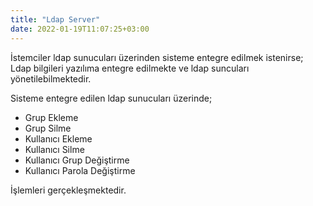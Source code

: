 ```yaml
---
title: "Ldap Server"
date: 2022-01-19T11:07:25+03:00
---
```


İstemciler ldap sunucuları üzerinden sisteme entegre edilmek istenirse;
Ldap bilgileri yazılıma entegre edilmekte ve ldap suncuları yönetilebilmektedir. 

Sisteme entegre edilen  ldap sunucuları üzerinde;

- Grup Ekleme
- Grup Silme
- Kullanıcı Ekleme
- Kullanıcı Silme
- Kullanıcı Grup Değiştirme
- Kullanıcı Parola Değiştirme

İşlemleri gerçekleşmektedir.

